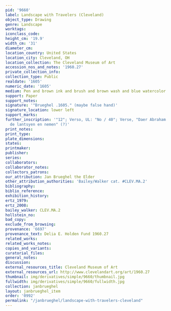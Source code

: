 ```yaml
---
pid: '9660'
label: Landscape with Travelers (Cleveland)
object_type: Drawing
genre: Landscape
worktags:
iconclass_code:
height_cm: '19.9'
width_cm: '31'
diameter_cm:
location_country: United States
location_city: Cleveland, OH
location_collection: The Cleveland Museum of Art
accession_nos_and_notes: '1960.27'
private_collection_info:
collection_type: Public
realdate: '1605'
numeric_date: '1605'
medium: Pen and brown ink and brush and brown wash and blue watercolor over stylus
support: Paper
support_notes:
signature: '"Brueghel .1605." (maybe false hand)'
signature_location: lower left
support_marks:
further_inscription: '"12"; Verso, UL: "No / 40"; Verse, "Daer Abraham / met syn volck
  de lantsyen en nemen" (?)'
print_notes:
print_type:
plate_dimensions:
states:
printmaker:
publisher:
series:
collaborators:
collaborator_notes:
collectors_patrons:
our_attribution: Jan Brueghel the Elder
other_attribution_authorities: 'Bailey/Walker cat. #CLEV.MA.2'
bibliography:
biblio_reference:
exhibition_history:
ertz_1979:
ertz_2008:
bailey_walker: CLEV.MA.2
hollstein_no:
bad_copy:
exclude_from_browsing:
provenance: '6697'
provenance_text: Delia E. Holden Fund 1960.27
related_works:
related_works_notes:
copies_and_variants:
curatorial_files:
general_notes:
discussion:
external_resources_title: Cleveland Museum of Art
external_resources_url: http://www.clevelandart.org/art/1960.27
thumbnail: img/derivatives/simple/9660/thumbnail.jpg
fullwidth: img/derivatives/simple/9660/fullwidth.jpg
collection: janbrueghel
layout: janbrueghel_item
order: '0992'
permalink: "/janbrueghel/landscape-with-travelers-cleveland"
---
```

